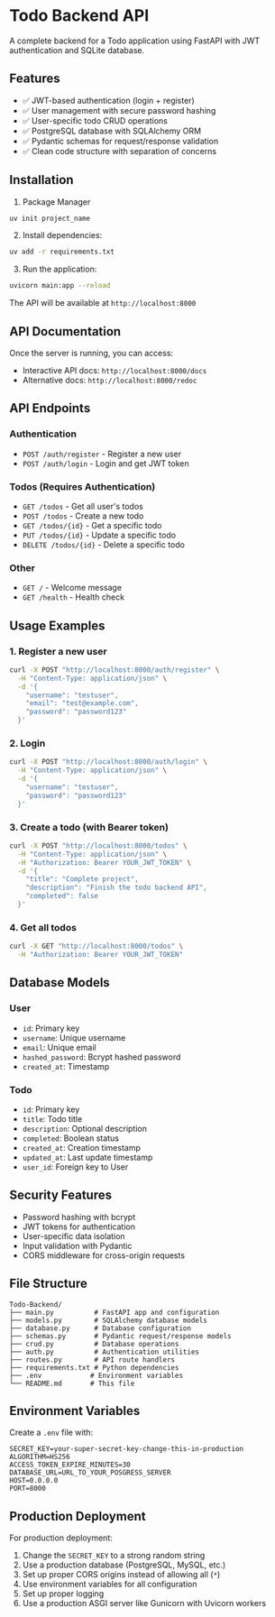 # Todo Backend API

A complete backend for a Todo application using FastAPI with JWT authentication and SQLite database.

## Features

- ✅ JWT-based authentication (login + register)
- ✅ User management with secure password hashing
- ✅ User-specific todo CRUD operations
- ✅ PostgreSQL database with SQLAlchemy ORM
- ✅ Pydantic schemas for request/response validation
- ✅ Clean code structure with separation of concerns

## Installation

1. Package Manager
```bash
uv init project_name
```

2. Install dependencies:
```bash
uv add -r requirements.txt
```

3. Run the application:
```bash
uvicorn main:app --reload
```

The API will be available at `http://localhost:8000`

## API Documentation

Once the server is running, you can access:
- Interactive API docs: `http://localhost:8000/docs`
- Alternative docs: `http://localhost:8000/redoc`

## API Endpoints

### Authentication
- `POST /auth/register` - Register a new user
- `POST /auth/login` - Login and get JWT token

### Todos (Requires Authentication)
- `GET /todos` - Get all user's todos
- `POST /todos` - Create a new todo
- `GET /todos/{id}` - Get a specific todo
- `PUT /todos/{id}` - Update a specific todo
- `DELETE /todos/{id}` - Delete a specific todo

### Other
- `GET /` - Welcome message
- `GET /health` - Health check

## Usage Examples

### 1. Register a new user
```bash
curl -X POST "http://localhost:8000/auth/register" \
  -H "Content-Type: application/json" \
  -d '{
    "username": "testuser",
    "email": "test@example.com",
    "password": "password123"
  }'
```

### 2. Login
```bash
curl -X POST "http://localhost:8000/auth/login" \
  -H "Content-Type: application/json" \
  -d '{
    "username": "testuser",
    "password": "password123"
  }'
```

### 3. Create a todo (with Bearer token)
```bash
curl -X POST "http://localhost:8000/todos" \
  -H "Content-Type: application/json" \
  -H "Authorization: Bearer YOUR_JWT_TOKEN" \
  -d '{
    "title": "Complete project",
    "description": "Finish the todo backend API",
    "completed": false
  }'
```

### 4. Get all todos
```bash
curl -X GET "http://localhost:8000/todos" \
  -H "Authorization: Bearer YOUR_JWT_TOKEN"
```

## Database Models

### User
- `id`: Primary key
- `username`: Unique username
- `email`: Unique email
- `hashed_password`: Bcrypt hashed password
- `created_at`: Timestamp

### Todo
- `id`: Primary key
- `title`: Todo title
- `description`: Optional description
- `completed`: Boolean status
- `created_at`: Creation timestamp
- `updated_at`: Last update timestamp
- `user_id`: Foreign key to User

## Security Features

- Password hashing with bcrypt
- JWT tokens for authentication
- User-specific data isolation
- Input validation with Pydantic
- CORS middleware for cross-origin requests

## File Structure

```
Todo-Backend/
├── main.py          # FastAPI app and configuration
├── models.py        # SQLAlchemy database models
├── database.py      # Database configuration
├── schemas.py       # Pydantic request/response models
├── crud.py          # Database operations
├── auth.py          # Authentication utilities
├── routes.py        # API route handlers
├── requirements.txt # Python dependencies
├── .env            # Environment variables
└── README.md       # This file
```

## Environment Variables

Create a `.env` file with:

```
SECRET_KEY=your-super-secret-key-change-this-in-production
ALGORITHM=HS256
ACCESS_TOKEN_EXPIRE_MINUTES=30
DATABASE_URL=URL_TO_YOUR_POSGRESS_SERVER
HOST=0.0.0.0
PORT=8000
```

## Production Deployment

For production deployment:

1. Change the `SECRET_KEY` to a strong random string
2. Use a production database (PostgreSQL, MySQL, etc.)
3. Set up proper CORS origins instead of allowing all (`*`)
4. Use environment variables for all configuration
5. Set up proper logging
6. Use a production ASGI server like Gunicorn with Uvicorn workers

